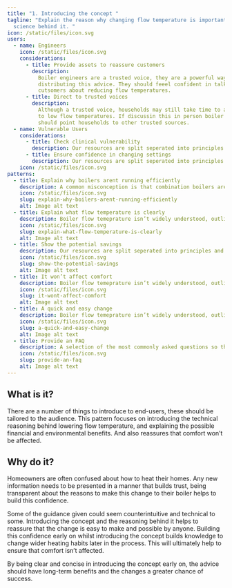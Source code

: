 ```yaml
---
title: "1. Introducing the concept "
tagline: "Explain the reason why changing flow temperature is important, and the
  science behind it. "
icon: /static/files/icon.svg
users:
  - name: Engineers
    icon: /static/files/icon.svg
    considerations:
      - title: Provide assets to reassure customers
        description:
          Boiler engineers are a trusted voice, they are a powerful way of
          distributing this advice. They should feeel confident in talking to
          cutsomers about reducing flow temperatures.
      - title: Direct to trusted voices
        description:
          Although a trusted voice, households may still take time to adjust
          to low flow temperatures. If discussin this in person boiler engineers
          should point households to other trusted sources.
  - name: Vulnerable Users
    considerations:
      - title: Check clinical vulnerability
        description: Our resources are split seperated into principles and patterns. Principles are key steps in understanding and delivering information to users. Patterns are ready to go resources and reference material that your teams can use and build into your service.
      - title: Ensure confidence in changing settings
        description: Our resources are split seperated into principles and patterns. Principles are key steps in understanding and delivering information to users. Patterns are ready to go resources and reference material that your teams can use and build into your service.
    icon: /static/files/icon.svg
patterns:
  - title: Explain why boilers arent running efficiently
    description: A common misconception is that combination boilers are already very efficient, and that there is nothing a household can do to improve this. It’s important to exaplain why this may not be true.
    icon: /static/files/icon.svg
    slug: explain-why-boilers-arent-running-efficiently
    alt: Image alt text
  - title: Explain what flow temperature is clearly
    description: Boiler flow temeprature isn’t widely understood, outline what it is and what role it plays in heating the home.
    icon: /static/files/icon.svg
    slug: explain-what-flow-temperature-is-clearly
    alt: Image alt text
  - title: Show the potential savings
    description: Our resources are split seperated into principles and patterns. Principles are key steps in understanding and delivering information to users. Patterns are ready to go resources and reference material that your teams can use and build into your service.
    icon: /static/files/icon.svg
    slug: show-the-potential-savings
    alt: Image alt text
  - title: It won’t affect comfort
    description: Boiler flow temeprature isn’t widely understood, outline what it is and what role it plays in heating the home.
    icon: /static/files/icon.svg
    slug: it-wont-affect-comfort
    alt: Image alt text
  - title: A quick and easy change
    description: Boiler flow temeprature isn’t widely understood, outline what it is and what role it plays in heating the home.
    icon: /static/files/icon.svg
    slug: a-quick-and-easy-change
    alt: Image alt text
  - title: Provide an FAQ
    description: A selection of the most commonly asked questions so that you can include a concise FAQ.
    icon: /static/files/icon.svg
    slug: provide-an-faq
    alt: Image alt text
---
```


## What is it?

There are a number of things to introduce to end-users, these should be tailored to the audience. This pattern focuses on introducing the technical reasoning behind lowering flow temperature, and explaining the possible financial and environmental benefits. And also reassures that comfort won’t be affected.

## Why do it?

Homeowners are often confused about how to heat their homes. Any new information needs to be presented in a manner that builds trust, being transparent about the reasons to make this change to their boiler helps to build this confidence.

Some of the guidance given could seem counterintuitive and technical to some. Introducing the concept and the reasoning behind it helps to reassure that the change is easy to make and possible by anyone. Building this confidence early on whilst introducing the concept builds knowledge to change wider heating habits later in the process. This will ultimately help to ensure that comfort isn’t affected.

By being clear and concise in introducing the concept early on, the advice should have long-term benefits and the changes a greater chance of success.

